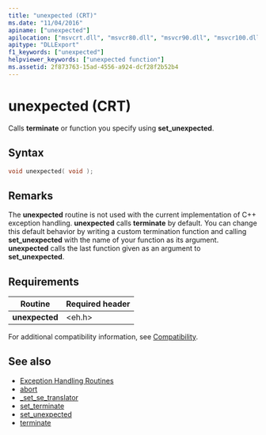 ```yaml
---
title: "unexpected (CRT)"
ms.date: "11/04/2016"
apiname: ["unexpected"]
apilocation: ["msvcrt.dll", "msvcr80.dll", "msvcr90.dll", "msvcr100.dll", "msvcr100_clr0400.dll", "msvcr110.dll", "msvcr110_clr0400.dll", "msvcr120.dll", "msvcr120_clr0400.dll", "ucrtbase.dll"]
apitype: "DLLExport"
f1_keywords: ["unexpected"]
helpviewer_keywords: ["unexpected function"]
ms.assetid: 2f873763-15ad-4556-a924-dcf28f2b52b4
---
```

# unexpected (CRT)

Calls **terminate** or function you specify using **set_unexpected**.

## Syntax

```C
void unexpected( void );
```

## Remarks

The **unexpected** routine is not used with the current implementation of C++ exception handling. **unexpected** calls **terminate** by default. You can change this default behavior by writing a custom termination function and calling **set_unexpected** with the name of your function as its argument. **unexpected** calls the last function given as an argument to **set_unexpected**.

## Requirements

|Routine|Required header|
|-------------|---------------------|
|**unexpected**|\<eh.h>|

For additional compatibility information, see [Compatibility](../../c-runtime-library/compatibility.md).

## See also

- [Exception Handling Routines](../../c-runtime-library/exception-handling-routines.md)
- [abort](abort.md)
- [_set_se_translator](set-se-translator.md)
- [set_terminate](set-terminate-crt.md)
- [set_unexpected](set-unexpected-crt.md)
- [terminate](terminate-crt.md)
